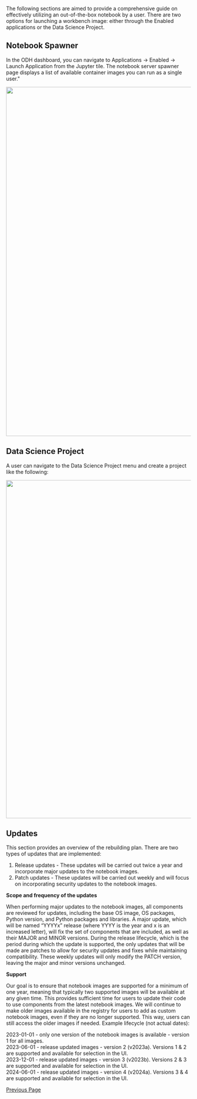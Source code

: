 The following sections are aimed to provide a comprehensive guide on effectively utilizing an out-of-the-box notebook by a user.
There are two options for launching a workbench image: either through the Enabled applications or the Data Science Project.

## Notebook Spawner 

In the ODH dashboard, you can navigate to Applications -> Enabled -> Launch Application from the Jupyter tile. The notebook server spawner page displays a list of available container images you can run as a single user."

<p align="center">
<img src="https://github.com/opendatahub-io/notebooks/assets/42587738/8ff97ee4-4c47-4b87-b476-fe5adec4462d" data-canonical-src="https://github.com/opendatahub-io/notebooks/assets/42587738/8ff97ee4-4c47-4b87-b476-fe5adec4462d" width="700" height="950" />
</p>


## Data Science Project

A user can navigate to the Data Science Project menu and create a project like the following:

<p align="center">
<img src="https://github.com/opendatahub-io/notebooks/assets/42587738/487b99b0-01a4-4fb6-8f68-17b558c3808f" data-canonical-src="https://github.com/opendatahub-io/notebooks/assets/42587738/487b99b0-01a4-4fb6-8f68-17b558c3808f" width="950" height="920" />
</p>

## Updates

This section provides an overview of the rebuilding plan. There are two types of updates that are implemented:

1. Release updates - These updates will be carried out twice a year and incorporate major updates to the notebook images.
1. Patch updates - These updates will be carried out weekly and will focus on incorporating security updates to the notebook images.


**Scope and frequency of the updates**

When performing major updates to the notebook images, all components are reviewed for updates, including the base OS image, OS packages, Python version, and Python packages and libraries. A major update, which will be named “YYYYx” release (where YYYY is the year and x is an increased letter), will fix the set of components that are included, as well as their MAJOR and MINOR versions.
During the release lifecycle, which is the period during which the update is supported, the only updates that will be made are patches to allow for security updates and fixes while maintaining compatibility. These weekly updates will only modify the PATCH version, leaving the major and minor versions unchanged.

**Support**

Our goal is to ensure that notebook images are supported for a minimum of one year, meaning that typically two supported images will be available at any given time. This provides sufficient time for users to update their code to use components from the latest notebook images. We will continue to make older images available in the registry for users to add as custom notebook images, even if they are no longer supported. This way, users can still access the older images if needed.
Example lifecycle (not actual dates):

2023-01-01 - only one version of the notebook images is available - version 1 for all images.  
2023-06-01 - release updated images - version 2 (v2023a). Versions 1 & 2 are supported and available for selection in the UI.  
2023-12-01 - release updated images - version 3 (v2023b). Versions 2 & 3 are supported and available for selection in the UI.  
2024-06-01 - release updated images - version 4 (v2024a). Versions 3 & 4 are supported and available for selection in the UI.  


[Previous Page](https://github.com/opendatahub-io/notebooks/wiki/Developer-Guide)

